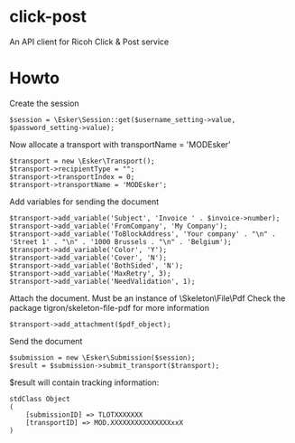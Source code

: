 # click-post
An API client for Ricoh Click &amp; Post service

# Howto

Create the session

	$session = \Esker\Session::get($username_setting->value, $password_setting->value);


Now allocate a transport with transportName = 'MODEsker'

	$transport = new \Esker\Transport();
	$transport->recipientType = "";
	$transport->transportIndex = 0;
	$transport->transportName = 'MODEsker';

Add variables for sending the document

	$transport->add_variable('Subject', 'Invoice ' . $invoice->number);
	$transport->add_variable('FromCompany', 'My Company');
	$transport->add_variable('ToBlockAddress', 'Your company' . "\n" . 'Street 1' . "\n" . '1000 Brussels . "\n" . 'Belgium');
	$transport->add_variable('Color', 'Y');
	$transport->add_variable('Cover', 'N');
	$transport->add_variable('BothSided', 'N');
	$transport->add_variable('MaxRetry', 3);
	$transport->add_variable('NeedValidation', 1);

Attach the document. Must be an instance of \Skeleton\File\Pdf
Check the package tigron/skeleton-file-pdf for more information

	$transport->add_attachment($pdf_object);

Send the document

	$submission = new \Esker\Submission($session);
	$result = $submission->submit_transport($transport);

$result will contain tracking information:

	stdClass Object
	(
	    [submissionID] => TLOTXXXXXXX
	    [transportID] => MOD.XXXXXXXXXXXXXXXxxX
	)

